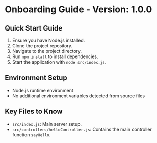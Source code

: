 # Onboarding Guide - Version: 1.0.0

## Quick Start Guide

1. Ensure you have Node.js installed.
2. Clone the project repository.
3. Navigate to the project directory.
4. Run `npm install` to install dependencies.
5. Start the application with `node src/index.js`.

## Environment Setup

- Node.js runtime environment
- No additional environment variables detected from source files

## Key Files to Know

- `src/index.js`: Main server setup.
- `src/controllers/helloController.js`: Contains the main controller function `sayHello`.
